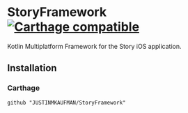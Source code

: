 # StoryFramework [![Carthage compatible](https://img.shields.io/badge/Carthage-compatible-4BC51D.svg?style=flat)](https://github.com/Carthage/Carthage)

Kotlin Multiplatform Framework for the Story iOS application.

## Installation

### Carthage
```
github "JUSTINMKAUFMAN/StoryFramework"
```
